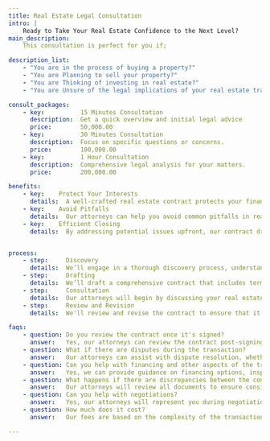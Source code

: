 ```yaml
---
title: Real Estate Legal Consultation
intro: |
    Ready to Take Your Real Estate Confidence to the Next Level?
main_description:
    This consultation is perfect for you if;

description_list:
    - "You are in the process of buying a property?"
    - "You are Planning to sell your property?"
    - "You are Thinking of investing in real estate?"
    - "You are Unsure of the legal implications of your real estate transactions?"

consult_packages:
    - key:          15 Minutes Consultation
      description:  Get a quick overview and initial legal advice
      price:        50,000.00
    - key:          30 Minutes Consultation
      description:  Focus on specific questions or concerns.
      price:        100,000.00
    - key:          1 Hour Consultation
      description:  Comprehensive legal analysis for your matters.
      price:        200,000.00

benefits:
    - key:    Protect Your Interests
      details:  A well-crafted real estate contract protects your financial investment, ensures that all terms are agreed upon, and minimizes the risk of disputes.
    - key:    Avoid Pitfalls
      details:  Our attorneys can help you avoid common pitfalls in real estate transactions, such as non-disclosure, hidden defects, or inadequate financing.
    - key:    Efficient Closing
      details:  By addressing potential issues upfront, our contract drafting services can help streamline the closing process, saving you time and hassle.


process:
    - step:     Discovery
      details:  We’ll engage in a thorough discovery process, understanding your transaction and the needs and objectives of all parties involved.
    - step:     Drafting
      details:  We’ll draft a comprehensive contract that includes terms for purchase price, financing, closing date, inspections, and contingencies, among others.
    - step:     Consultation
      details:  Our attorneys will begin by discussing your real estate transaction, including the parties involved, the property, and the terms of the agreement.
    - step:     Review and Revision
      details:  We'll review and revise the contract to ensure that it complies with all applicable laws and regulations, while addressing your concerns and preferences.

faqs:
    - question: Do you review the contract once it's signed?
      answer:   Yes, our attorneys can review the contract post-signing to ensure that all conditions are met and the agreement is enforceable.
    - question: What if there are disputes during the transaction?
      answer:   Our attorneys can assist with dispute resolution, whether through negotiation, mediation, or litigation if necessary.
    - question: Can you help with financing and other aspects of the transaction?
      answer:   Yes, we can provide guidance on financing options, inspections, title issues, and other aspects of the real estate transaction.
    - question: What happens if there are discrepancies between the contract and the property documents?
      answer:   Our attorneys will review all documents to ensure consistency and compliance.
    - question: Can you help with negotiations?
      answer:   Yes, our attorneys will represent you during negotiations, ensuring that your interests are protected and the agreement is fair and equitable.
    - question: How much does it cost?
      answer:   Our fees are based on the complexity of the transaction and the extent of our services. We offer competitive pricing and transparency in our billing.

---
```

